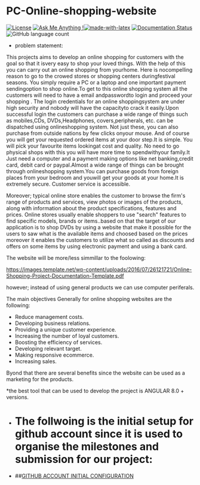# PC-Online-shopping-website
[![License](https://img.shields.io/badge/License-Apache%202.0-blue.svg)](https://opensource.org/licenses/Apache-2.0)  [![Ask Me Anything !](https://img.shields.io/badge/Ask%20me-anything-1abc9c.svg)](https://GitHub.com/Naereen/ama)[![made-with-latex](https://img.shields.io/badge/Made%20with-LaTeX-1f425f.svg)](https://www.latex-project.org/) [![Documentation Status](https://readthedocs.org/projects/ansicolortags/badge/?version=latest)](http://ansicolortags.readthedocs.io/?badge=latest) ![GitHub language count](https://img.shields.io/badge/Language-AngularJS-yellowgreen)


+ problem statement:

This projects aims to develop an online shopping for customers with the goal so that it isvery easy to shop your loved things. With the help of this you can carry out an online shopping from yourhome. Here is nocompelling reason to go to the crowed stores or shopping centers duringfestival seasons. You simply require a PC or a laptop and one important payment sendingoption to shop online.To get to this online shopping system all the customers will need to have a email andpasswordto login and proceed your shopping . The login credentials for an online shoppingsystem are under high security and nobody will have the capacityto crack it easily.Upon successful login the customers can purchase a wide range of things such as mobiles,CDs, DVDs,Headphones, covers,peripherals, etc. can be dispatched using onlineshopping system. Not just these, you can also purchase from outside nations by few clicks onyour mouse. And of course you will get your requested ordered items at your door step.It is simple. You will pick your favourite items lookingat cost and quality. No need to go physical shops with this you will have more time to spendwithyour family.It Just need a computer and a payment making options like net banking,credit card, debit card or paypal.Almost a wide range of things can be brought through onlineshopping system.You can purchase goods from foreign places from your bedroom and youwill get your goods at your home.It is extremely secure. Customer service is accessible.


Moreover; typical online store enables the customer to browse the firm's range of products and services, view photos or images of the products, along with information about the product specifications, features and prices. Online stores usually enable shoppers to use "search" features to find specific models, brands or items..based on that the target of our application is to shop DVDs by using a website that make it possible for the users to saw what is the available items and choosed based on the prices moreover it enables the customers to utilize what so called as discounts and offers on some items by using electronic payment and using a bank card.

The website will be more/less simmillar to the foolowing:

https://images.template.net/wp-content/uploads/2016/07/26121721/Online-Shopping-Project-Documentation-Template.pdf

however; instead of using general products we can use computer periferals.

The main objectives Generally for online shopping websites are the following:
+ Reduce management costs.
+ Developing business relations.
+ Providing a unique customer experience.
+ Increasing the number of loyal customers.
+ Boosting the efficiency of services.
+ Developing relevant target.
+ Making responsive ecommerce.
+ Increasing sales.

Byond that there are several benefits since the website can be used as a marketing for the products.

*the best tool that can be used to develop the project is ANGULAR 8.0 + versions.

+ # The follwoing is the initial setup for github account since it is used to organise the milestones and submission for our project:
+ ##[GITHUB ACCOUNT INITIAL CONFIGURATION](https://github.com/khawla-banydomi/CC-exercises-repo/blob/main/notebook/objectives-agenda-with-pictures.md)


